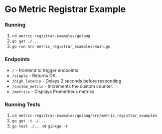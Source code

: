 # Go Metric Registrar Example

### Running
1. `cd metric-registrar-examples/golang`
1. `go get ./...`
1. `go run src metric_registrar_examples/main.go`

### Endpoints
- `/` - frontend to trigger endpoints
- `/simple` - Returns OK.
- `/high_latency` - Delays 2 seconds before responding.
- `/custom_metric` - Increments the custom counter.
- `/metrics` - Displays Prometheus metrics

### Running Tests
1. `cd metric-registrar-examples/golang/src/metric_registrar_examples`
1. `go get -t ./...`
1. `go test ./...` or `ginkgo -r`